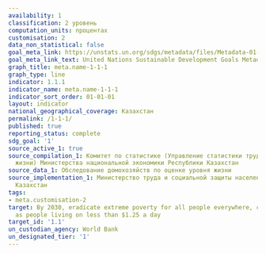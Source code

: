 ```yaml
---
availability: 1
classification: 2 уровень
computation_units: процентах
customisation: 2
data_non_statistical: false
goal_meta_link: https://unstats.un.org/sdgs/metadata/files/Metadata-01-01-01a.pdf
goal_meta_link_text: United Nations Sustainable Development Goals Metadata (pdf 894kB)
graph_title: meta.name-1-1-1
graph_type: line
indicator: 1.1.1
indicator_name: meta.name-1-1-1
indicator_sort_order: 01-01-01
layout: indicator
national_geographical_coverage: Казахстан
permalink: /1-1-1/
published: true
reporting_status: complete
sdg_goal: '1'
source_active_1: true
source_compilation_1: Комитет по статистике (Управление статистики труда и уровни
  жизни) Министерства национальной экономики Республики Казахстан
source_data_1: Обследование домохозяйств по оценке уровня жизни
source_implementation_1: Министерство труда и социальной защиты населения Республики
  Казахстан
tags:
- meta.customisation-2
target: By 2030, eradicate extreme poverty for all people everywhere, currently measured
  as people living on less than $1.25 a day
target_id: '1.1'
un_custodian_agency: World Bank
un_designated_tier: '1'
---
```

